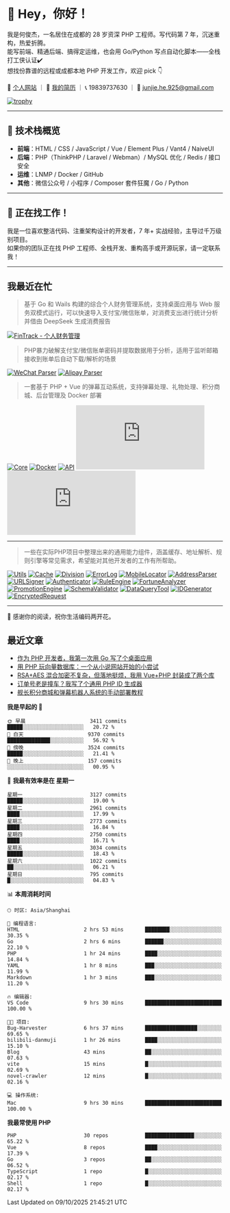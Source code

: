 # 👋 Hey，你好！

我是何俊杰，一名居住在成都的 28 岁资深 PHP 工程师。写代码第 7 年，沉迷重构，热爱折腾。  
能写前端、精通后端、搞得定运维，也会用 Go/Python 写点自动化脚本——全栈打工侠认证✔️  
想找份靠谱的远程或成都本地 PHP 开发工作，欢迎 pick 👇

📄 [个人网站](https://hejunjie.life) ｜ 📄 [我的简历](https://hejunjie.life/docx/%E7%AE%80%E5%8E%8620250406.pdf) ｜ 📞 19839737630 ｜ 📮 junjie.he.925@gmail.com

[![trophy](https://github-profile-trophy.vercel.app/?username=zxc7563598&title=MultiLanguage,Commits,PullRequest,Stars,Experience,Repositories,Followers,Issues)](https://hejunjie.life)

---

## 🚀 技术栈概览

- **前端**：HTML / CSS / JavaScript / Vue / Element Plus / Vant4 / NaiveUI  
- **后端**：PHP（ThinkPHP / Laravel / Webman）/ MySQL 优化 / Redis / 接口安全  
- **运维**：LNMP / Docker / GitHub  
- **其他**：微信公众号 / 小程序 / Composer 套件狂魔 / Go / Python

---

## 📢 正在找工作！

我是一位喜欢整洁代码、注重架构设计的开发者，7 年+ 实战经验，主导过千万级别项目。  
如果你的团队正在找 PHP 工程师、全栈开发、重构高手或开源玩家，请一定联系我！

---

## 我最近在忙

> 基于 Go 和 Wails 构建的综合个人财务管理系统，支持桌面应用与 Web 服务双模式运行，可以快速导入支付宝/微信账单，对消费支出进行统计分析并借由 DeepSeek 生成消费报告

[![FinTrack - 个人财务管理](https://img.shields.io/badge/FinTrack-个人财务管理-0078D7?style=for-the-badge&logo=symantec)](https://github.com/zxc7563598/fintrack-backend)

> PHP暴力破解支付宝/微信账单密码并提取数据用于分析，适用于监听邮箱接收到账单后自动下载/解析的场景

[![WeChat Parser](https://img.shields.io/badge/php--wechat--bill--parser-微信账单解析器-7bb32e?style=for-the-badge&logo=wechat)](https://github.com/zxc7563598/php-wechat-bill-parser)
[![Alipay Parser](https://img.shields.io/badge/php--alipay--bill--parser-支付宝账单解析器-1677ff?style=for-the-badge&logo=alipay)](https://github.com/zxc7563598/php-alipay-bill-parser)

> 一套基于 PHP + Vue 的弹幕互动系统，支持弹幕处理、礼物处理、积分商城、后台管理及 Docker 部署

[![Core](https://img.shields.io/badge/php--bilibili--danmu--core-B站交互核心模块-blueviolet?style=for-the-badge&logo=php)](https://github.com/zxc7563598/php-bilibili-danmu-core)
[![Docker](https://img.shields.io/badge/php--bilibili--danmu--docker-Docker一键部署容器-2496ed?style=for-the-badge&logo=docker)](https://github.com/zxc7563598/php-bilibili-danmu-docker)
[![API](https://img.shields.io/badge/php--bilibili--danmu-项目本体-007acc?style=for-the-badge&logo=php)](https://github.com/zxc7563598/php-bilibili-danmu)
[![Admin](https://img.shields.io/badge/vue--bilibili--danmu--admin-前端：管理后台-42b883?style=for-the-badge&logo=vue.js)](https://github.com/zxc7563598/vue-bilibili-danmu-admin)
[![Shop](https://img.shields.io/badge/vue--bilibili--danmu--shop-前端：移动端积分商城-3eaf7c?style=for-the-badge&logo=vue.js)](https://github.com/zxc7563598/vue-bilibili-danmu-shop)

---

> 一些在实际PHP项目中整理出来的通用能力组件，涵盖缓存、地址解析、规则引擎等常见需求，希望能对其他开发者的工作有所帮助。

[![Utils](https://img.shields.io/badge/php--utils-工具函数集合-6e40c9?style=for-the-badge&logo=php)](https://github.com/zxc7563598/php-utils)
[![Cache](https://img.shields.io/badge/php--cache-多层缓存系统-4c51bf?style=for-the-badge&logo=databricks)](https://github.com/zxc7563598/php-cache)
[![Division](https://img.shields.io/badge/php--china--division-行政区划解析/身份证查询归属地-2d6a4f?style=for-the-badge&logo=mapbox)](https://github.com/zxc7563598/php-china-division)
[![ErrorLog](https://img.shields.io/badge/php--error--log-多通道错误日志-ef476f?style=for-the-badge&logo=textpattern)](https://github.com/zxc7563598/php-error-log)
[![MobileLocator](https://img.shields.io/badge/php--mobile--locator-手机号归属地查询-06d6a0?style=for-the-badge&logo=googlemaps)](https://github.com/zxc7563598/php-mobile-locator)
[![AddressParser](https://img.shields.io/badge/php--address--parser-收货地址解析-118ab2?style=for-the-badge&logo=homeassistant)](https://github.com/zxc7563598/php-address-parser)
[![URLSigner](https://img.shields.io/badge/php--url--signer-签名链接工具-073b4c?style=for-the-badge&logo=linktree)](https://github.com/zxc7563598/php-url-signer)
[![Authenticator](https://img.shields.io/badge/php--google--authenticator-TOTP动态口令-ff6b6b?style=for-the-badge&logo=google)](https://github.com/zxc7563598/php-google-authenticator)
[![RuleEngine](https://img.shields.io/badge/php--simple--rule--engine-轻量规则引擎-f4a261?style=for-the-badge&logo=elastic)](https://github.com/zxc7563598/php-simple-rule-engine)
[![FortuneAnalyzer](https://img.shields.io/badge/php--fortune--analyzer-八字命理分析-c084fc?style=for-the-badge&logo=astro)](https://github.com/zxc7563598/php-fortune-analyzer)
[![PromotionEngine](https://img.shields.io/badge/php--promotion--engine-促销策略引擎-f3722c?style=for-the-badge&logo=shopify)](https://github.com/zxc7563598/php-promotion-engine)
[![SchemaValidator](https://img.shields.io/badge/php--schema--validator-参数验证器-3a86ff?style=for-the-badge&logo=checkmarx)](https://github.com/zxc7563598/php-schema-validator)
[![DataQueryTool](https://img.shields.io/badge/php--data--query--tool-数据查询与导出-0077b6?style=for-the-badge&logo=databricks)](https://github.com/zxc7563598/data-query-tool)
[![IDGenerator](https://img.shields.io/badge/php--id--generator-唯一ID生成器-ff9f1c?style=for-the-badge&logo=apachekafka)](https://github.com/zxc7563598/php-id-generator)
[![EncryptedRequest](https://img.shields.io/badge/php--encrypted--request-请求加密处理工具包-6f4e7c?style=for-the-badge&logo=foundryvirtualtabletop)](https://github.com/zxc7563598/php-encrypted-request)


---

👋 感谢你的阅读，祝你生活编码两开花。

## 最近文章
<!-- BLOG-POST-LIST:START -->
- [作为 PHP 开发者，我第一次用 Go 写了个桌面应用](https://hejunjie.life/posts/d7285de6.html)
- [用 PHP 玩向量数据库：一个从小说网站开始的小尝试](https://hejunjie.life/posts/9dff3f92.html)
- [RSA+AES 混合加密不复杂，但落地挺烦，我用 Vue+PHP 封装成了两个库](https://hejunjie.life/posts/9634b05b.html)
- [订单号老是撞车？我写了个通用 PHP ID 生成器](https://hejunjie.life/posts/697aafe5.html)
- [舰长积分商城和弹幕机器人系统的手动部署教程](https://hejunjie.life/posts/b80f6d1a.html)
<!-- BLOG-POST-LIST:END -->


<!--START_SECTION:waka-->
**我是早起的 🐤** 

```text
🌞 早晨                     3411 commits        █████░░░░░░░░░░░░░░░░░░░░   20.72 % 
🌆 白天                     9370 commits        ██████████████░░░░░░░░░░░   56.92 % 
🌃 傍晚                     3524 commits        █████░░░░░░░░░░░░░░░░░░░░   21.41 % 
🌙 晚上                     157 commits         ░░░░░░░░░░░░░░░░░░░░░░░░░   00.95 % 
```
📅 **我最有效率是在 星期一** 

```text
星期一                      3127 commits        █████░░░░░░░░░░░░░░░░░░░░   19.00 % 
星期二                      2961 commits        ████░░░░░░░░░░░░░░░░░░░░░   17.99 % 
星期三                      2773 commits        ████░░░░░░░░░░░░░░░░░░░░░   16.84 % 
星期四                      2750 commits        ████░░░░░░░░░░░░░░░░░░░░░   16.71 % 
星期五                      3034 commits        █████░░░░░░░░░░░░░░░░░░░░   18.43 % 
星期六                      1022 commits        ██░░░░░░░░░░░░░░░░░░░░░░░   06.21 % 
星期日                      795 commits         █░░░░░░░░░░░░░░░░░░░░░░░░   04.83 % 
```


📊 **本周消耗时间** 

```text
🕑︎ 时区: Asia/Shanghai

💬 编程语言: 
HTML                     2 hrs 53 mins       ████████░░░░░░░░░░░░░░░░░   30.35 % 
Go                       2 hrs 6 mins        ██████░░░░░░░░░░░░░░░░░░░   22.10 % 
PHP                      1 hr 24 mins        ████░░░░░░░░░░░░░░░░░░░░░   14.84 % 
YAML                     1 hr 8 mins         ███░░░░░░░░░░░░░░░░░░░░░░   11.99 % 
Markdown                 1 hr 3 mins         ███░░░░░░░░░░░░░░░░░░░░░░   11.20 % 

🔥 编辑器: 
VS Code                  9 hrs 30 mins       █████████████████████████   100.00 % 

🐱‍💻 项目: 
Bug-Harvester            6 hrs 37 mins       █████████████████░░░░░░░░   69.65 % 
bilibili-danmuji         1 hr 26 mins        ████░░░░░░░░░░░░░░░░░░░░░   15.10 % 
Blog                     43 mins             ██░░░░░░░░░░░░░░░░░░░░░░░   07.63 % 
vite                     15 mins             █░░░░░░░░░░░░░░░░░░░░░░░░   02.69 % 
novel-crawler            12 mins             █░░░░░░░░░░░░░░░░░░░░░░░░   02.16 % 

💻 操作系统: 
Mac                      9 hrs 30 mins       █████████████████████████   100.00 % 
```

**我最常使用 PHP** 

```text
PHP                      30 repos            ████████████████░░░░░░░░░   65.22 % 
Vue                      8 repos             ████░░░░░░░░░░░░░░░░░░░░░   17.39 % 
Go                       3 repos             ██░░░░░░░░░░░░░░░░░░░░░░░   06.52 % 
TypeScript               1 repo              █░░░░░░░░░░░░░░░░░░░░░░░░   02.17 % 
Shell                    1 repo              █░░░░░░░░░░░░░░░░░░░░░░░░   02.17 % 
```




 Last Updated on 09/10/2025 21:45:21 UTC
<!--END_SECTION:waka-->
